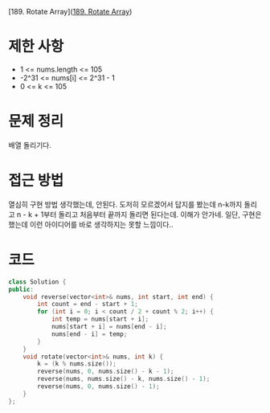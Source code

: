 [189. Rotate Array]([189. Rotate Array](https://leetcode.com/problems/rotate-array/?envType=study-plan-v2&envId=top-interview-150))
# 제한 사항
- 1 <= nums.length <= 105
-  -2^31 <= nums[i] <= 2^31 - 1
- 0 <= k <= 105
# 문제 정리
배열 돌리기다.

# 접근 방법
열심히 구현 방법 생각했는데, 안된다. 도저히 모르겠어서 답지를 봤는데 n-k까지 돌리고 n - k + 1부터 돌리고 처음부터 끝까지 돌리면 된다는데.
이해가 안가네.
일단, 구현은 했는데 이런 아이디어를 바로 생각하지는 못할 느낌이다..

# 코드
``` cpp
class Solution {  
public:  
    void reverse(vector<int>& nums, int start, int end) {  
        int count = end - start + 1;  
        for (int i = 0; i < count / 2 + count % 2; i++) {  
            int temp = nums[start + i];  
            nums[start + i] = nums[end - i];  
            nums[end - i] = temp;  
        }  
    }  
    void rotate(vector<int>& nums, int k) {  
        k = (k % nums.size());  
        reverse(nums, 0, nums.size() - k - 1);  
        reverse(nums, nums.size() - k, nums.size() - 1);  
        reverse(nums, 0, nums.size() - 1);  
    }  
};
```

